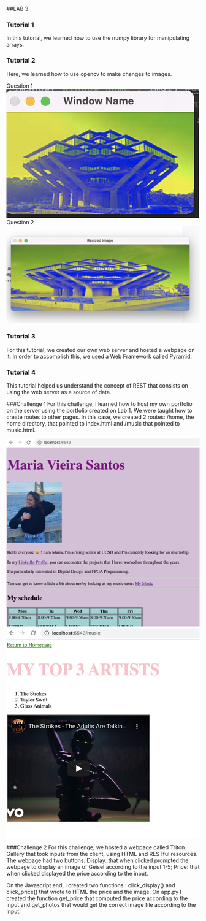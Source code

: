 ##LAB 3
 
### Tutorial 1
In this tutorial, we learned how to use the numpy library for manipulating arrays.

### Tutorial 2
Here, we learned how to use opencv to make changes to images.

Question 1
![Blue Geisel](./Tutorials/Tutorial_REST/public/geiselblue.png)
Question 2
![Squeezed Geisel](./Tutorials/Tutorial_REST/public/squeezedimage.png)

### Tutorial 3
For this tutorial, we created our own web server and hosted a webpage on it. In order to accomplish this, we used a Web Framework called Pyramid.

### Tutorial 4
This tutorial helped us understand the concept of REST that consists on using the web server as a source of data.

###Challenge 1
For this challenge, I learned how to host my own portfolio on the server using the portfolio created on Lab 1.
We were taught how to create routes to other pages. In this case, we created 2 routes: /home, the home directory, that pointed to index.html and /music that pointed to music.html.

![Home Page](./Tutorials/Tutorial_Pyramid_Basics/public/homepage.png)
![Music](./Tutorials/Tutorial_Pyramid_Basics/public/musichtml.png)

###Challenge 2
For this challenge, we hosted a webpage called Triton Gallery that took inputs from the client, using HTML and RESTful resources.
The webpage had two buttons: 
Display: that when clicked prompted the webpage to display an image of Geisel according to the input 1-5;
Price: that when clicked displayed the price according to the input.

On the Javascript end, I created two functions : click_display() and click_price() that wrote to HTML the price and the image. 
On app.py I created the function get_price that computed the price according to the input and get_photos that would get the correct image file according to the input.
